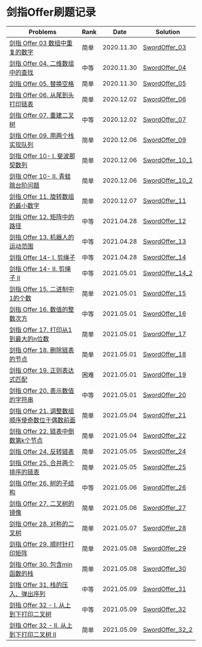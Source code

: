 # 剑指Offer刷题记录

| Problems                                                     | Rank | Date       | Solution                              |
| ------------------------------------------------------------ | ---- | ---------- | ------------------------------------- |
| [剑指 Offer 03 数组中重复的数字](https://leetcode-cn.com/problems/shu-zu-zhong-zhong-fu-de-shu-zi-lcof/) | 简单 | 2020.11.30 | [SwordOffer_03](SwordOffer_03.py)     |
| [剑指 Offer 04. 二维数组中的查找](https://leetcode-cn.com/problems/er-wei-shu-zu-zhong-de-cha-zhao-lcof/) | 中等 | 2020.11.30 | [SwordOffer_04](SwordOffer_04.py)     |
| [剑指 Offer 05. 替换空格](https://leetcode-cn.com/problems/ti-huan-kong-ge-lcof/) | 简单 | 2020.11.30 | [SwordOffer_05](SwordOffer_05.py)     |
| [剑指 Offer 06. 从尾到头打印链表](https://leetcode-cn.com/problems/cong-wei-dao-tou-da-yin-lian-biao-lcof/) | 简单 | 2020.12.02 | [SwordOffer_06](SwordOffer_06.py)     |
| [剑指 Offer 07. 重建二叉树](https://leetcode-cn.com/problems/zhong-jian-er-cha-shu-lcof/) | 中等 | 2020.12.02 | [SwordOffer_07](SwordOffer_07.py)     |
| [剑指 Offer 09. 用两个栈实现队列](https://leetcode-cn.com/problems/yong-liang-ge-zhan-shi-xian-dui-lie-lcof/) | 简单 | 2020.12.06 | [SwordOffer_09](SwordOffer_09.py)     |
| [剑指 Offer 10- I. 斐波那契数列](https://leetcode-cn.com/problems/fei-bo-na-qi-shu-lie-lcof/) | 简单 | 2020.12.06 | [SwordOffer_10_1](SwordOffer_10_1.py) |
| [剑指 Offer 10- II. 青蛙跳台阶问题](https://leetcode-cn.com/problems/qing-wa-tiao-tai-jie-wen-ti-lcof/) | 简单 | 2020.12.06 | [SwordOffer_10_2](SwordOffer_10_2.py) |
| [剑指 Offer 11. 旋转数组的最小数字](https://leetcode-cn.com/problems/xuan-zhuan-shu-zu-de-zui-xiao-shu-zi-lcof/) | 简单 | 2020.12.07 | [SwordOffer_11](SwordOffer_11.py)     |
| [剑指 Offer 12. 矩阵中的路径](https://leetcode-cn.com/problems/ju-zhen-zhong-de-lu-jing-lcof/) | 中等 | 2021.04.28 | [SwordOffer_12](SwordOffer_12.py)     |
| [剑指 Offer 13. 机器人的运动范围](https://leetcode-cn.com/problems/ji-qi-ren-de-yun-dong-fan-wei-lcof/) | 中等 | 2021.04.28 | [SwordOffer_13](SwordOffer_13.py)     |
| [剑指 Offer 14- I. 剪绳子](https://leetcode-cn.com/problems/jian-sheng-zi-lcof/) | 中等 | 2021.04.28 | [SwordOffer_14](SwordOffer_14.py)     |
| [剑指 Offer 14- II. 剪绳子 II](https://leetcode-cn.com/problems/jian-sheng-zi-ii-lcof/) | 中等 | 2021.05.01 | [SwordOffer_14_2](SwordOffer_14_2.py) |
| [剑指 Offer 15. 二进制中1的个数](https://leetcode-cn.com/problems/er-jin-zhi-zhong-1de-ge-shu-lcof/) | 简单 | 2021.05.01 | [SwordOffer_15](SwordOffer_15.py)     |
| [剑指 Offer 16. 数值的整数次方](https://leetcode-cn.com/problems/shu-zhi-de-zheng-shu-ci-fang-lcof/) | 中等 | 2021.05.01 | [SwordOffer_16](SwordOffer_16.py)     |
| [剑指 Offer 17. 打印从1到最大的n位数](https://leetcode-cn.com/problems/da-yin-cong-1dao-zui-da-de-nwei-shu-lcof/) | 简单 | 2021.05.01 | [SwordOffer_17](SwordOffer_17.py)     |
| [剑指 Offer 18. 删除链表的节点](https://leetcode-cn.com/problems/shan-chu-lian-biao-de-jie-dian-lcof/) | 简单 | 2021.05.01 | [SwordOffer_18](SwordOffer_18.py)     |
| [剑指 Offer 19. 正则表达式匹配](https://leetcode-cn.com/problems/zheng-ze-biao-da-shi-pi-pei-lcof/) | 困难 | 2021.05.01 | [SwordOffer_19](SwordOffer_19.py)     |
| [剑指 Offer 20. 表示数值的字符串](https://leetcode-cn.com/problems/biao-shi-shu-zhi-de-zi-fu-chuan-lcof/) | 中等 | 2021.05.01 | [SwordOffer_20](SwordOffer_20.py)     |
| [剑指 Offer 21. 调整数组顺序使奇数位于偶数前面](https://leetcode-cn.com/problems/diao-zheng-shu-zu-shun-xu-shi-qi-shu-wei-yu-ou-shu-qian-mian-lcof/) | 简单 | 2021.05.04 | [SwordOffer_21](SwordOffer_21.py)     |
| [剑指 Offer 22. 链表中倒数第k个节点](https://leetcode-cn.com/problems/lian-biao-zhong-dao-shu-di-kge-jie-dian-lcof/) | 简单 | 2021.05.04 | [SwordOffer_22](SwordOffer_22.py)     |
| [剑指 Offer 24. 反转链表](https://leetcode-cn.com/problems/fan-zhuan-lian-biao-lcof/) | 简单 | 2021.05.05 | [SwordOffer_24](SwordOffer_24.py)     |
| [剑指 Offer 25. 合并两个排序的链表](https://leetcode-cn.com/problems/he-bing-liang-ge-pai-xu-de-lian-biao-lcof/) | 简单 | 2021.05.05 | [SwordOffer_25](SwordOffer_25.py)     |
| [剑指 Offer 26. 树的子结构](https://leetcode-cn.com/problems/shu-de-zi-jie-gou-lcof/) | 中等 | 2021.05.06 | [SwordOffer_26](SwordOffer_26.py)     |
| [剑指 Offer 27. 二叉树的镜像](https://leetcode-cn.com/problems/er-cha-shu-de-jing-xiang-lcof/) | 简单 | 2021.05.06 | [SwordOffer_27](SwordOffer_27.py)     |
| [剑指 Offer 28. 对称的二叉树](https://leetcode-cn.com/problems/dui-cheng-de-er-cha-shu-lcof/) | 简单 | 2021.05.07 | [SwordOffer_28](SwordOffer_28.py)     |
| [剑指 Offer 29. 顺时针打印矩阵](https://leetcode-cn.com/problems/shun-shi-zhen-da-yin-ju-zhen-lcof/) | 简单 | 2021.05.08 | [SwordOffer_29](SwordOffer_29.py)     |
| [剑指 Offer 30. 包含min函数的栈](https://leetcode-cn.com/problems/bao-han-minhan-shu-de-zhan-lcof/) | 简单 | 2021.05.08 | [SwordOffer_30](SwordOffer_30.py)     |
| [剑指 Offer 31. 栈的压入、弹出序列](https://leetcode-cn.com/problems/zhan-de-ya-ru-dan-chu-xu-lie-lcof/)| 中等 | 2021.05.09 |[SwordOffer_31](SwordOffer_31.py)    | 
| [剑指 Offer 32 - I. 从上到下打印二叉树](https://leetcode-cn.com/problems/cong-shang-dao-xia-da-yin-er-cha-shu-lcof/) | 中等 | 2021.05.09 | [SwordOffer_32](SwordOffer_32.py) |
| [剑指 Offer 32 - II. 从上到下打印二叉树 II](https://leetcode-cn.com/problems/cong-shang-dao-xia-da-yin-er-cha-shu-ii-lcof/) | 简单 | 2021.05.09 | [SwordOffer_32_2](SwordOffer_32_2.py) |